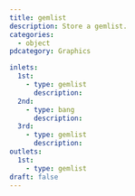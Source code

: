 ```yaml
---
title: gemlist
description: Store a gemlist.
categories:
  - object
pdcategory: Graphics

inlets:
  1st:
    - type: gemlist
      description:
  2nd:
    - type: bang
      description:
  3rd:
    - type: gemlist
      description:
outlets:
  1st:
    - type: gemlist
draft: false
---
```

